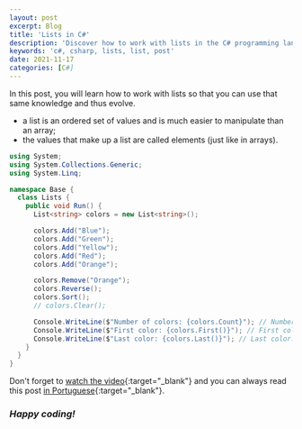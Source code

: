 ```yaml
---
layout: post
excerpt: Blog
title: 'Lists in C#'
description: 'Discover how to work with lists in the C# programming language. Get answers to your questions with the theory and examples presented.'
keywords: 'c#, csharp, lists, list, post'
date: 2021-11-17
categories: [C#]
---
```


In this post, you will learn how to work with lists so that you can use that same knowledge and thus evolve.

- a list is an ordered set of values and is much easier to manipulate than an array;
- the values that make up a list are called elements (just like in arrays).

```csharp
using System;
using System.Collections.Generic;
using System.Linq;

namespace Base {
  class Lists {
    public void Run() {
      List<string> colors = new List<string>();

      colors.Add("Blue");
      colors.Add("Green");
      colors.Add("Yellow");
      colors.Add("Red");
      colors.Add("Orange");

      colors.Remove("Orange");
      colors.Reverse();
      colors.Sort();
      // colors.Clear();

      Console.WriteLine($"Number of colors: {colors.Count}"); // Number of colors: 4
      Console.WriteLine($"First color: {colors.First()}"); // First color: Yellow
      Console.WriteLine($"Last color: {colors.Last()}"); // Last color: Red
    }
  }
}
```

Don't forget to [watch the video](https://youtu.be/Eov-gcwg9zc){:target="\_blank"} and you can always read this post [in Portuguese](https://caffeinealgorithm.com/blog/20211117/listas-em-csharp/){:target="\_blank"}.

### _Happy coding!_
